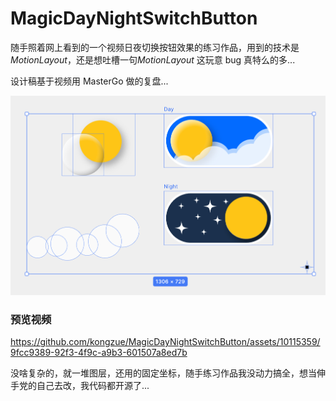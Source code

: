 # MagicDayNightSwitchButton

随手照着网上看到的一个视频日夜切换按钮效果的练习作品，用到的技术是*MotionLayout*，还是想吐槽一句*MotionLayout* 这玩意 bug 真特么的多...

设计稿基于视频用 MasterGo 做的复盘...

![mastergo](readme/mastergo.jpg)

### 预览视频

https://github.com/kongzue/MagicDayNightSwitchButton/assets/10115359/9fcc9389-92f3-4f9c-a9b3-601507a8ed7b

没啥复杂的，就一堆图层，还用的固定坐标，随手练习作品我没动力搞全，想当伸手党的自己去改，我代码都开源了...

